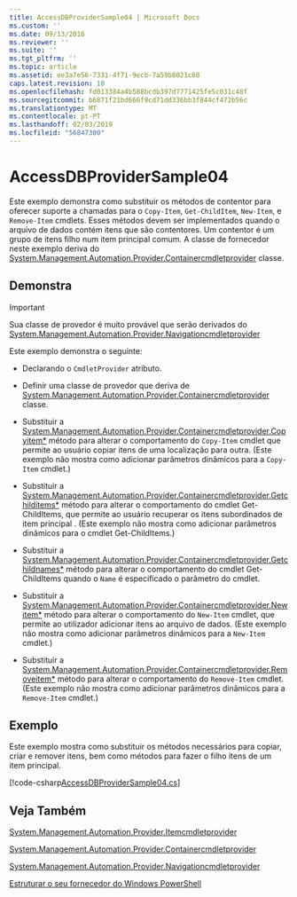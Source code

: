 ```yaml
---
title: AccessDBProviderSample04 | Microsoft Docs
ms.custom: ''
ms.date: 09/13/2016
ms.reviewer: ''
ms.suite: ''
ms.tgt_pltfrm: ''
ms.topic: article
ms.assetid: ee3a7e56-7331-4f71-9ecb-7a59b8021c68
caps.latest.revision: 10
ms.openlocfilehash: fd013384a4b588bcdb397d7771425fe5c031c48f
ms.sourcegitcommit: b6871f21bd666f9cd71dd336bb3f844cf472b56c
ms.translationtype: MT
ms.contentlocale: pt-PT
ms.lasthandoff: 02/03/2019
ms.locfileid: "56847300"
---
```

# <a name="accessdbprovidersample04"></a>AccessDBProviderSample04

Este exemplo demonstra como substituir os métodos de contentor para oferecer suporte a chamadas para o `Copy-Item`, `Get-ChildItem`, `New-Item`, e `Remove-Item` cmdlets. Esses métodos devem ser implementados quando o arquivo de dados contém itens que são contentores. Um contentor é um grupo de itens filho num item principal comum. A classe de fornecedor neste exemplo deriva do [System.Management.Automation.Provider.Containercmdletprovider](/dotnet/api/System.Management.Automation.Provider.ContainerCmdletProvider) classe.

## <a name="demonstrates"></a>Demonstra

> [!IMPORTANT]
> Sua classe de provedor é muito provável que serão derivados do [System.Management.Automation.Provider.Navigationcmdletprovider](/dotnet/api/System.Management.Automation.Provider.NavigationCmdletProvider)

Este exemplo demonstra o seguinte:

- Declarando o `CmdletProvider` atributo.

- Definir uma classe de provedor que deriva de [System.Management.Automation.Provider.Containercmdletprovider](/dotnet/api/System.Management.Automation.Provider.ContainerCmdletProvider) classe.

- Substituir a [System.Management.Automation.Provider.Containercmdletprovider.Copyitem*](/dotnet/api/System.Management.Automation.Provider.ContainerCmdletProvider.CopyItem) método para alterar o comportamento do `Copy-Item` cmdlet que permite ao usuário copiar itens de uma localização para outra. (Este exemplo não mostra como adicionar parâmetros dinâmicos para a `Copy-Item` cmdlet.)

- Substituir a [System.Management.Automation.Provider.Containercmdletprovider.Getchilditems*](/dotnet/api/System.Management.Automation.Provider.ContainerCmdletProvider.GetChildItems) método para alterar o comportamento do cmdlet Get-ChildItems, que permite ao usuário recuperar os itens subordinados de item principal . (Este exemplo não mostra como adicionar parâmetros dinâmicos para o cmdlet Get-ChildItems.)

- Substituir a [System.Management.Automation.Provider.Containercmdletprovider.Getchildnames*](/dotnet/api/System.Management.Automation.Provider.ContainerCmdletProvider.GetChildNames) método para alterar o comportamento do cmdlet Get-ChildItems quando o `Name` é especificado o parâmetro do cmdlet.

- Substituir a [System.Management.Automation.Provider.Containercmdletprovider.Newitem*](/dotnet/api/System.Management.Automation.Provider.ContainerCmdletProvider.NewItem) método para alterar o comportamento do `New-Item` cmdlet, que permite ao utilizador adicionar itens ao arquivo de dados. (Este exemplo não mostra como adicionar parâmetros dinâmicos para a `New-Item` cmdlet.)

- Substituir a [System.Management.Automation.Provider.Containercmdletprovider.Removeitem*](/dotnet/api/System.Management.Automation.Provider.ContainerCmdletProvider.RemoveItem) método para alterar o comportamento do `Remove-Item` cmdlet. (Este exemplo não mostra como adicionar parâmetros dinâmicos para a `Remove-Item` cmdlet.)

## <a name="example"></a>Exemplo

Este exemplo mostra como substituir os métodos necessários para copiar, criar e remover itens, bem como métodos para fazer o filho itens de um item principal.

[!code-csharp[AccessDBProviderSample04.cs](../../powershell-sdk-samples/SDK-2.0/csharp/AccessDBProviderSample06/AccessDBProviderSample06.cs#L11-L1635 "AccessDBProviderSample04.cs")]

## <a name="see-also"></a>Veja Também

[System.Management.Automation.Provider.Itemcmdletprovider](/dotnet/api/System.Management.Automation.Provider.ItemCmdletProvider)

[System.Management.Automation.Provider.Containercmdletprovider](/dotnet/api/System.Management.Automation.Provider.ContainerCmdletProvider)

[System.Management.Automation.Provider.Navigationcmdletprovider](/dotnet/api/System.Management.Automation.Provider.NavigationCmdletProvider)

[Estruturar o seu fornecedor do Windows PowerShell](./provider-types.md)